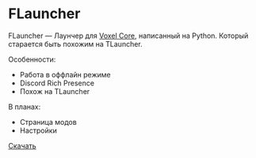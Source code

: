 # FLauncher
FLauncher — Лаунчер для [Voxel Core](https://github.com/MihailRis/VoxelEngine-Cpp), написанный на Python.
Который старается быть похожим на TLauncher.

Особенности:
- Работа в оффлайн режиме
- Discord Rich Presence
- Похож на TLauncher

В планах:
- Страница модов
- Настройки

[Скачать](https://freshlend.github.io/home/apps/FLauncher)
